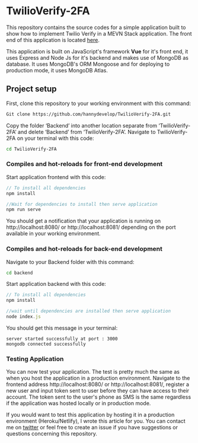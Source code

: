 # TwilioVerify-2FA

This repository contains the source codes for a simple application built to show how to implement Twilio Verify in a MEVN Stack application. The front end of this application is located [here](https://twilioverifymevnapp.netlify.app/).

This application is built on JavaScript's framework **Vue** for it's front end, it uses Express and Node Js for it's backend and makes use of MongoDB as database. It uses MongoDB's ORM Mongoose and for deploying to production mode, it uses MongoDB Atlas.

## Project setup

First, clone this repository to your working environment with this command:

```bash
Git clone https://github.com/hannydevelop/TwilioVerify-2FA.git
```

Copy the folder ‘Backend’ into another location separate from ‘TwilioVerify-2FA’ and delete ‘Backend’ from ‘TwilioVerify-2FA’. Navigate to TwilioVerify-2FA on your terminal with this code:

```bash
cd TwilioVerify-2FA
```

### Compiles and hot-reloads for front-end development

Start application frontend with this code:

```javascript
// To install all dependencies
npm install

//Wait for dependencies to install then serve application
npm run serve
```

You should get a notification that your application is running on http://localhost:8080/ or http://localhost:8081/ depending on the port available in your working environment.

### Compiles and hot-reloads for back-end development

Navigate to your Backend folder with this command:

```bash
cd backend
```
Start application backend with this code:

```javascript
// To install all dependencies
npm install

//wait until dependencies are installed then serve application
node index.js
```
You should get this message in your terminal:

```
server started successfully at port : 3000
mongodb connected successfully
```

### Testing Application

You can now test your application. The test is pretty much the same as when you host the application in a production environment. Navigate to the frontend address  http://localhost:8080/ or http://localhost:8081/, register a new user and input token sent to user before they can have access to their account. 
The token sent to the user's phone as SMS is the same regardless if the application was hosted locally or in production mode.

If you would want to test this application by hosting it in a production environment (Heroku/Netlify), I wrote this article for you. You can contact me on [twitter](https://twitter.com/hannydevelop) or feel free to create an issue if you have suggestions or questions concerning this repository.
